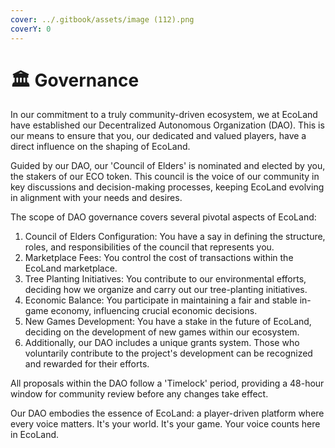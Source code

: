 ```yaml
---
cover: ../.gitbook/assets/image (112).png
coverY: 0
---
```


# 🏛️ Governance

In our commitment to a truly community-driven ecosystem, we at EcoLand have established our Decentralized Autonomous Organization (DAO). This is our means to ensure that you, our dedicated and valued players, have a direct influence on the shaping of EcoLand.

Guided by our DAO, our 'Council of Elders' is nominated and elected by you, the stakers of our ECO token. This council is the voice of our community in key discussions and decision-making processes, keeping EcoLand evolving in alignment with your needs and desires.

The scope of DAO governance covers several pivotal aspects of EcoLand:

1. Council of Elders Configuration: You have a say in defining the structure, roles, and responsibilities of the council that represents you.
2. Marketplace Fees: You control the cost of transactions within the EcoLand marketplace.
3. Tree Planting Initiatives: You contribute to our environmental efforts, deciding how we organize and carry out our tree-planting initiatives.
4. Economic Balance: You participate in maintaining a fair and stable in-game economy, influencing crucial economic decisions.
5. New Games Development: You have a stake in the future of EcoLand, deciding on the development of new games within our ecosystem.
6. Additionally, our DAO includes a unique grants system. Those who voluntarily contribute to the project's development can be recognized and rewarded for their efforts.

All proposals within the DAO follow a 'Timelock' period, providing a 48-hour window for community review before any changes take effect.

Our DAO embodies the essence of EcoLand: a player-driven platform where every voice matters. It's your world. It's your game. Your voice counts here in EcoLand.

